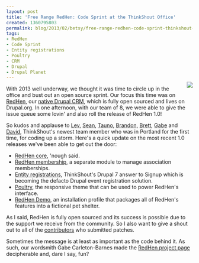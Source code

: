 ```yaml
---
layout: post
title: 'Free Range RedHen: Code Sprint at the ThinkShout Office'
created: 1360795803
permalink: blog/2013/02/betsy/free-range-redhen-code-sprint-thinkshout-office
tags:
- RedHen
- Code Sprint
- Entity registrations
- Poultry
- CRM
- Drupal
- Drupal Planet
---
```

<img src="https://dl.dropbox.com/s/3vsjjgva9gimabh/redhen_logo.png" style="float: right; margin: -10px 0px 10px 15px">With 2013 well underway, we thought it was time to circle up in the office and bust out an open source sprint.  Our focus this time was on [RedHen](http://drupal.org/project/redhen), our [native Drupal CRM](http://thinkshout.com/blog/2012/06/sean/redhen-crm-part-1), which is fully open sourced and lives on Drupal.org.  In one afternoon, with our team of 8, we were able to give the issue queue some lovin' and also roll the release of RedHen 1.0!

So kudos and applause to [Lev](http://thinkshout.com/team#Lev), [Sean](http://thinkshout.com/team#Sean), [Tauno](http://thinkshout.com/team#Tauno), [Brandon](http://thinkshout.com/team#Brandon), [Brett](http://thinkshout.com/team#Brett), [Gabe](http://thinkshout.com/team#Gabe) and [David](http://thinkshout.com/team#David), ThinkShout's newest team member who was in Portland for the first time, for coding up a storm.  Here's a quick update on the most recent 1.0 releases we've been able to get out the door:

* [RedHen core](http://drupal.org/node/1910206), 'nough said.
* [RedHen membership](http://drupal.org/project/redhen_membership), a separate module to manage association memberships.
* [Entity registrations](http://drupal.org/project/registration), ThinkShout's Drupal 7 answer to Signup which is becoming the defacto Drupal event registration solution.
* [Poultry](http://drupal.org/project/poultry), the responsive theme that can be used to power RedHen's interface.
* [RedHen Demo](http://drupal.org/project/poultry), an installation profile that packages all of RedHen's features into a fictional pet shelter.

As I said, RedHen is fully open sourced and its success is possible due to the support we receive from the community.  So I also want to give a shout out to all of the [contributors](http://drupal.org/node/1068848/committers) who submitted patches.

Sometimes the message is at least as important as the code behind it. As such, our wordsmith Gabe Carleton-Barnes made the [RedHen project page](http://drupal.org/project/redhen) decipherable and, dare I say, fun?
